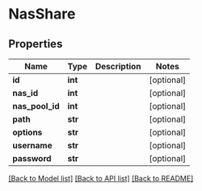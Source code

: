 # NasShare

## Properties
Name | Type | Description | Notes
------------ | ------------- | ------------- | -------------
**id** | **int** |  | [optional] 
**nas_id** | **int** |  | [optional] 
**nas_pool_id** | **int** |  | [optional] 
**path** | **str** |  | [optional] 
**options** | **str** |  | [optional] 
**username** | **str** |  | [optional] 
**password** | **str** |  | [optional] 

[[Back to Model list]](../README.md#documentation-for-models) [[Back to API list]](../README.md#documentation-for-api-endpoints) [[Back to README]](../README.md)


